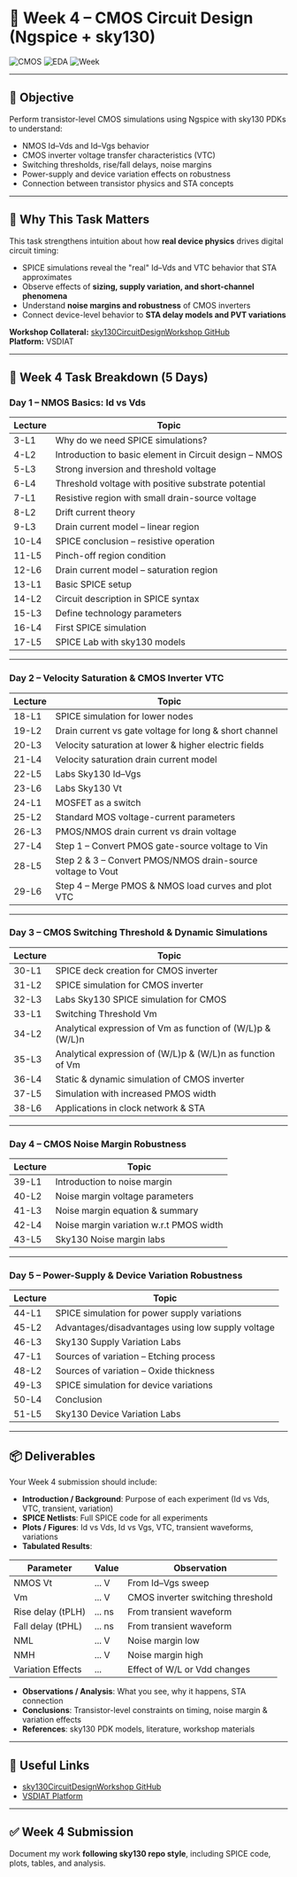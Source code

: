 # 🧩 Week 4 – CMOS Circuit Design (Ngspice + sky130)

![CMOS](https://img.shields.io/badge/CMOS-Circuit%20Design-blue?style=for-the-badge)
![EDA](https://img.shields.io/badge/EDA-Ngspice%20Sky130-brightgreen?style=for-the-badge)
![Week](https://img.shields.io/badge/Week-4-orange?style=for-the-badge)

---

## 🎯 Objective
Perform transistor-level CMOS simulations using Ngspice with sky130 PDKs to understand:

- NMOS Id–Vds and Id–Vgs behavior  
- CMOS inverter voltage transfer characteristics (VTC)  
- Switching thresholds, rise/fall delays, noise margins  
- Power-supply and device variation effects on robustness  
- Connection between transistor physics and STA concepts

---

## 🧠 Why This Task Matters
This task strengthens intuition about how **real device physics** drives digital circuit timing:

- SPICE simulations reveal the "real" Id–Vds and VTC behavior that STA approximates  
- Observe effects of **sizing, supply variation, and short-channel phenomena**  
- Understand **noise margins and robustness** of CMOS inverters  
- Connect device-level behavior to **STA delay models and PVT variations**

**Workshop Collateral:** [sky130CircuitDesignWorkshop GitHub](https://github.com/kunalg123/sky130CircuitDesignWorkshop/)  
**Platform:** VSDIAT

---

## 📅 Week 4 Task Breakdown (5 Days)

### Day 1 – NMOS Basics: Id vs Vds
| Lecture | Topic |
|---------|------|
| 3-L1 | Why do we need SPICE simulations? |
| 4-L2 | Introduction to basic element in Circuit design – NMOS |
| 5-L3 | Strong inversion and threshold voltage |
| 6-L4 | Threshold voltage with positive substrate potential |
| 7-L1 | Resistive region with small drain-source voltage |
| 8-L2 | Drift current theory |
| 9-L3 | Drain current model – linear region |
| 10-L4 | SPICE conclusion – resistive operation |
| 11-L5 | Pinch-off region condition |
| 12-L6 | Drain current model – saturation region |
| 13-L1 | Basic SPICE setup |
| 14-L2 | Circuit description in SPICE syntax |
| 15-L3 | Define technology parameters |
| 16-L4 | First SPICE simulation |
| 17-L5 | SPICE Lab with sky130 models |

---

### Day 2 – Velocity Saturation & CMOS Inverter VTC
| Lecture | Topic |
|---------|------|
| 18-L1 | SPICE simulation for lower nodes |
| 19-L2 | Drain current vs gate voltage for long & short channel |
| 20-L3 | Velocity saturation at lower & higher electric fields |
| 21-L4 | Velocity saturation drain current model |
| 22-L5 | Labs Sky130 Id–Vgs |
| 23-L6 | Labs Sky130 Vt |
| 24-L1 | MOSFET as a switch |
| 25-L2 | Standard MOS voltage-current parameters |
| 26-L3 | PMOS/NMOS drain current vs drain voltage |
| 27-L4 | Step 1 – Convert PMOS gate-source voltage to Vin |
| 28-L5 | Step 2 & 3 – Convert PMOS/NMOS drain-source voltage to Vout |
| 29-L6 | Step 4 – Merge PMOS & NMOS load curves and plot VTC |

---

### Day 3 – CMOS Switching Threshold & Dynamic Simulations
| Lecture | Topic |
|---------|------|
| 30-L1 | SPICE deck creation for CMOS inverter |
| 31-L2 | SPICE simulation for CMOS inverter |
| 32-L3 | Labs Sky130 SPICE simulation for CMOS |
| 33-L1 | Switching Threshold Vm |
| 34-L2 | Analytical expression of Vm as function of (W/L)p & (W/L)n |
| 35-L3 | Analytical expression of (W/L)p & (W/L)n as function of Vm |
| 36-L4 | Static & dynamic simulation of CMOS inverter |
| 37-L5 | Simulation with increased PMOS width |
| 38-L6 | Applications in clock network & STA |

---

### Day 4 – CMOS Noise Margin Robustness
| Lecture | Topic |
|---------|------|
| 39-L1 | Introduction to noise margin |
| 40-L2 | Noise margin voltage parameters |
| 41-L3 | Noise margin equation & summary |
| 42-L4 | Noise margin variation w.r.t PMOS width |
| 43-L5 | Sky130 Noise margin labs |

---

### Day 5 – Power-Supply & Device Variation Robustness
| Lecture | Topic |
|---------|------|
| 44-L1 | SPICE simulation for power supply variations |
| 45-L2 | Advantages/disadvantages using low supply voltage |
| 46-L3 | Sky130 Supply Variation Labs |
| 47-L1 | Sources of variation – Etching process |
| 48-L2 | Sources of variation – Oxide thickness |
| 49-L3 | SPICE simulation for device variations |
| 50-L4 | Conclusion |
| 51-L5 | Sky130 Device Variation Labs |

---

## 📦 Deliverables
Your Week 4 submission should include:

- **Introduction / Background**: Purpose of each experiment (Id vs Vds, VTC, transient, variation)  
- **SPICE Netlists**: Full SPICE code for all experiments  
- **Plots / Figures**: Id vs Vds, Id vs Vgs, VTC, transient waveforms, variations  
- **Tabulated Results**:

| Parameter | Value | Observation |
|-----------|-------|-------------|
| NMOS Vt | ... V | From Id–Vgs sweep |
| Vm | ... V | CMOS inverter switching threshold |
| Rise delay (tPLH) | ... ns | From transient waveform |
| Fall delay (tPHL) | ... ns | From transient waveform |
| NML | ... V | Noise margin low |
| NMH | ... V | Noise margin high |
| Variation Effects | ... | Effect of W/L or Vdd changes |

- **Observations / Analysis**: What you see, why it happens, STA connection  
- **Conclusions**: Transistor-level constraints on timing, noise margin & variation effects  
- **References**: sky130 PDK models, literature, workshop materials

---

## 🔗 Useful Links
- [sky130CircuitDesignWorkshop GitHub](https://github.com/kunalg123/sky130CircuitDesignWorkshop/)  
- [VSDIAT Platform](https://vsdiat.org/)

---

## ✅ Week 4 Submission
Document my work **following sky130 repo style**, including SPICE code, plots, tables, and analysis.
